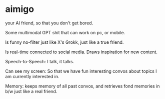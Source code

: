 # aimigo
your AI friend, so that you don't get bored.

Some multimodal GPT shit that can work on pc, or mobile.

Is funny no-filter just like X's Grokk, just like a true friend.

Is real-time connected to social media. Draws inspiration for new content. 

Speech-to-Speech: I talk, it talks.

Can see my screen: So that we have fun interesting convos about topics I am currently interested in.

Memory: keeps memory of all past convos, and retrieves fond memories in b/w just like a real friend.



